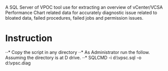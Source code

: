 A SQL Server of VPOC tool use for extracting an overview of vCenter/VCSA Performance Chart related data for accurately diagnostic issue related to bloated data, failed procedures, failed jobs and permission issues.

# Instruction
⋅⋅* Copy the script in any directory
⋅⋅*   As Administrator run the follow. Assuming the directory is at D drive.
⋅⋅*     SQLCMD -i d:\vpsc.sql -o d:\vpsc.diag
